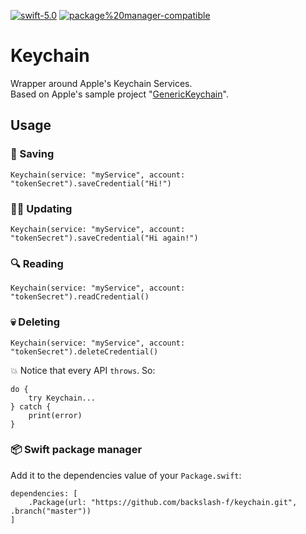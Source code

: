 [![swift-5.0](https://img.shields.io/badge/swift-5.0-brightgreen.svg)](https://github.com/apple/swift)
[![package%20manager-compatible](https://img.shields.io/badge/package%20manager-compatible-brightgreen.svg)](https://github.com/apple/swift-package-manager)

# Keychain
Wrapper around Apple's Keychain Services.  
Based on Apple's sample project "[GenericKeychain](https://developer.apple.com/library/content/samplecode/GenericKeychain/Introduction/Intro.html)".

## Usage

### 💾 Saving
````
Keychain(service: "myService", account: "tokenSecret").saveCredential("Hi!")
````

### ✍🏻 Updating
````
Keychain(service: "myService", account: "tokenSecret").saveCredential("Hi again!")
````

### 🔍 Reading
````
Keychain(service: "myService", account: "tokenSecret").readCredential()
````

### 💀 Deleting
````
Keychain(service: "myService", account: "tokenSecret").deleteCredential()
````

💥 Notice that every API `throws`. So:
````
do {
    try Keychain...
} catch {
    print(error)
}
````

### 📦 Swift package manager
Add it to the dependencies value of your `Package.swift`:
````
dependencies: [
    .Package(url: "https://github.com/backslash-f/keychain.git", .branch("master"))
]
````
